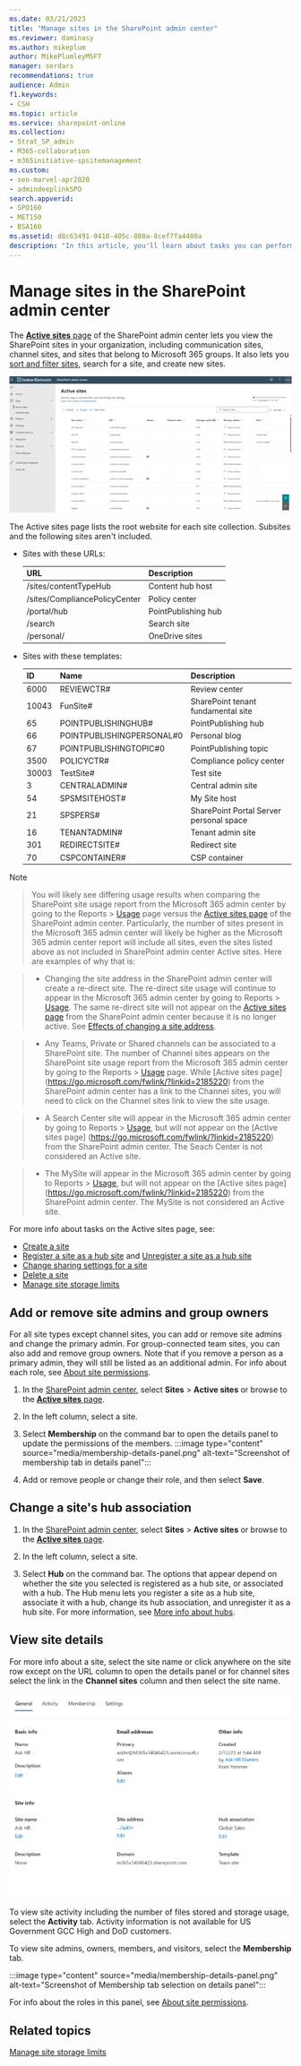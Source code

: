 ```yaml
---
ms.date: 03/21/2023
title: "Manage sites in the SharePoint admin center"
ms.reviewer: daminasy
ms.author: mikeplum
author: MikePlumleyMSFT
manager: serdars
recommendations: true
audience: Admin
f1.keywords:
- CSH
ms.topic: article
ms.service: sharepoint-online
ms.collection:  
- Strat_SP_admin
- M365-collaboration
- m365initiative-spsitemanagement
ms.custom:
- seo-marvel-apr2020
- admindeeplinkSPO
search.appverid:
- SPO160
- MET150
- BSA160
ms.assetid: d8c63491-0410-405c-880a-8cef7fa4480a
description: "In this article, you'll learn about tasks you can perform on the Active sites page of the SharePoint admin center."
---
```


# Manage sites in the SharePoint admin center

The <a href="https://go.microsoft.com/fwlink/?linkid=2185220" target="_blank">**Active sites** page</a> of the SharePoint admin center lets you view the SharePoint sites in your organization, including communication sites, channel sites, and sites that belong to Microsoft 365 groups. It also lets you [sort and filter sites](customize-admin-center-site-list.md), search for a site, and create new sites.
  
![Active sites page](media/active-sites-page.png)
  
The Active sites page lists the root website for each site collection. Subsites and the following sites aren't included.

- Sites with these URLs:
  
   |**URL**|**Description**|
   |:-----|:-----|
   |/sites/contentTypeHub |Content hub host |
   |/sites/CompliancePolicyCenter |Policy center |
   |/portal/hub |PointPublishing hub |
   |/search |Search site |
   |/personal/ |OneDrive sites |

- Sites with these templates:

   |**ID**|**Name**|**Description**|
   |:-----|:-----|:-----|
   |6000 |REVIEWCTR# |Review center |
   |10043 |FunSite# |SharePoint tenant fundamental site |
   |65 |POINTPUBLISHINGHUB# |PointPublishing hub |
   |66 |POINTPUBLISHINGPERSONAL#0 |Personal blog |
   |67 |POINTPUBLISHINGTOPIC#0 |PointPublishing topic |
   |3500 |POLICYCTR# |Compliance policy center |
   |30003 |TestSite# |Test site |
   |3 |CENTRALADMIN# |Central admin site |
   |54 |SPSMSITEHOST# |My Site host |
   |21 |SPSPERS# |SharePoint Portal Server personal space |
   |16 |TENANTADMIN# |Tenant admin site |
   |301 |REDIRECTSITE# |Redirect site |
   |70 |CSPCONTAINER# |CSP container |

> [!NOTE] 

> You will likely see differing usage results when comparing the SharePoint site usage report from the Microsoft 365 admin center by going to the Reports > [Usage]( https://go.microsoft.com/fwlink/p/?linkid=2074756) page versus the [Active sites page]( https://go.microsoft.com/fwlink/?linkid=2185220) of the SharePoint admin center. Particularly, the number of sites present in the Microsoft 365 admin center will likely be higher as the Microsoft 365 admin center report will include all sites, even the sites listed above as not included in SharePoint admin center Active sites. Here are examples of why that is:  

> -  Changing the site address in the SharePoint admin center will create a re-direct site. The re-direct site usage will continue to appear in the Microsoft 365 admin center by going to Reports > [Usage]( https://go.microsoft.com/fwlink/p/?linkid=2074756). The same re-direct site will not appear on the [Active sites page](https://go.microsoft.com/fwlink/?linkid=2185220) from the SharePoint admin center because it is no longer active. See [Effects of changing a site address](https://learn.microsoft.com/sharepoint/change-site-address).  

> -  Any Teams, Private or Shared channels can be associated to a SharePoint site. The number of Channel sites appears on the SharePoint site usage report from the Microsoft 365 admin center by going to the Reports > [Usage](https://go.microsoft.com/fwlink/p/?linkid=2074756) page. While [Active sites page] (https://go.microsoft.com/fwlink/?linkid=2185220) from the SharePoint admin center has a link to the Channel sites, you will need to click on the Channel sites link to view the site usage.  

> -  A Search Center site will appear in the Microsoft 365 admin center by going to Reports > [Usage]( https://go.microsoft.com/fwlink/p/?linkid=2074756), but will not appear on the [Active sites page] (https://go.microsoft.com/fwlink/?linkid=2185220) from the SharePoint admin center. The Seach Center is not considered an Active site.  

> - The MySite will appear in the Microsoft 365 admin center by going to Reports > [Usage]( https://go.microsoft.com/fwlink/p/?linkid=2074756), but will not appear on the [Active sites page] (https://go.microsoft.com/fwlink/?linkid=2185220) from the SharePoint admin center. The MySite is not considered an Active site.  

For more info about tasks on the Active sites page, see:

- [Create a site](create-site-collection.md)
- [Register a site as a hub site](create-hub-site.md) and [Unregister a site as a hub site](remove-hub-site.md)
- [Change sharing settings for a site](change-external-sharing-site.md)  
- [Delete a site](delete-site-collection.md)
- [Manage site storage limits](manage-site-collection-storage-limits.md)

## Add or remove site admins and group owners
<a name="addremoveadmins"> </a>

For all site types except channel sites, you can add or remove site admins and change the primary admin. For group-connected team sites, you can also add and remove group owners. Note that if you remove a person as a primary admin, they will still be listed as an additional admin. For info about each role, see [About site permissions](site-permissions.md).

1. In the [SharePoint admin center](https://go.microsoft.com/fwlink/?linkid=2185219), select **Sites** > **Active sites** or browse to the <a href="https://go.microsoft.com/fwlink/?linkid=2185220" target="_blank">**Active sites** page</a>.

2. In the left column, select a site. 
    
3. Select **Membership** on the command bar to open the details panel to update the permissions of the members.
   :::image type="content" source="media/membership-details-panel.png" alt-text="Screenshot of membership tab in details panel":::

4. Add or remove people or change their role, and then select **Save**.
    
## Change a site's hub association
<a name="hubsite"> </a>
  
1. In the [SharePoint admin center](https://go.microsoft.com/fwlink/?linkid=2185219), select **Sites** > **Active sites** or browse to the <a href="https://go.microsoft.com/fwlink/?linkid=2185220" target="_blank">**Active sites** page</a>.

2. In the left column, select a site. 
    
3. Select **Hub** on the command bar. The options that appear depend on whether the site you selected is registered as a hub site, or associated with a hub. The Hub menu lets you register a site as a hub site, associate it with a hub, change its hub association, and unregister it as a hub site. For more information, see [More info about hubs](planning-hub-sites.md).

## View site details
<a name="viewsitedetails"> </a>

For more info about a site, select the site name or click anywhere on the site row except on the URL column to open the details panel or for channel sites select the link in the **Channel sites** column and then select the site name.
  
![The General tab of the details panel](media/general-tab-details-panel.png)
  
To view site activity including the number of files stored and storage usage, select the **Activity** tab. Activity information is not available for US Government GCC High and DoD customers.
  
To view site admins, owners, members, and visitors, select the **Membership** tab.

:::image type="content" source="media/membership-details-panel.png" alt-text="Screenshot of Membership tab selection on details panel":::
  
For info about the roles in this panel, see [About site permissions](site-permissions.md).

## Related topics

[Manage site storage limits](manage-site-collection-storage-limits.md)

